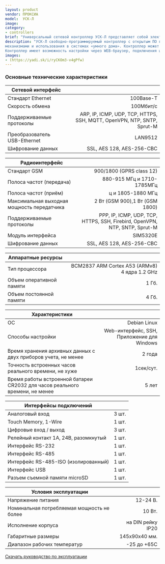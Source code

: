 ```yaml
---
layout: product
vendor: ПРОКСИА
model:  УСК-Л
image:
category: 
- controllers
brief: "Универсальный сетевой контроллер УСК-Л представляет собой электронное устройство на базе микрокомпьютера промышленного исполнения Raspberry Compute Module CM3."
description: "УСК-Л свободно-программируемый контроллер с открытым ПО под управлением ОС Linux. Предназначен для автоматизации мониторинга, сбора и обработки данных с датчиков и приборов учета, управления исполнительными
механизмами и использования в системах «умного дома». Контроллер может работать автономно при отсутствии связи с программным обеспечением верхнего уровня.
Контроллер имеет возможность настройки через WEB-браузер, подключения широкого спектра устройств через USB порт, гибкой настройки сценариев обработки данных и управляющих воздействий."
images: 
- (https://yadi.sk/i/ryCKOm3-v4gPfw)
---
```


### Основные технические характеристики

|Сетевой интерфейс||
| ------------- |--------------:|
|Стандарт 	Ethernet| 100Base-T|
|Скорость обмена	|100Мбит/с|
|Поддерживаемые протоколы	|ARP, IP, ICMP, UDP, TCP, HTTPS, SSH, MQTT, OpenVPN, NTP, SNTP, Sprut-M|
|Преобразователь USB-Ethernet|	LAN9512|
|Шифрование данных|	SSL, AES 128, AES-256-CBC|

|Радиоинтерфейс||
| ------------- |--------------:|
|Стандарт	GSM |900/1800 (GPRS class 12)|
|Полоса частот (передача)	|880-915 МГц и 1710-1785МГц|
|Полоса частот (приём)	|ц и 1805-1880 МГц|
|Максимальная выходная мощность передатчика	|2 Вт (GSM 900),1 Вт (GSM 1800)|
|Поддерживаемые протоколы	|PPP, IP, ICMP, UDP, TCP, HTTPS, SSH, Firebird, OpenVPN, NTP, SNTP, Sprut-M|
|Модуль интерфейса	|SIM5320E|
|Шифрование данных	|SSL, AES 128, AES-256-CBC|

|Аппаратные ресурсы||
| ------------- |--------------:|
|Тип процессора	| BCM2837 ARM Cortex A53 (ARMv8) 4 ядра 1.2 GHz|
|Объем оперативной памяти	|1 Гб.|
|Объем постоянной памяти	|4 Гб.|

|Характеристики||
| ------------- |--------------:|
| ОС | Debian Linux |
|Способы настройки	|Web-интерфейс, SSH, Приложение для Windows|
|Время хранения архивных данных с двух приборов учета, не менее	|2 года|
|Точность встроенных часов реального времени, не хуже	|1сек/сут.|
|Время работы встроенной батареи СR2032 для часов реального времени, не менее	|5 лет|

|Интерфейсы подключений||
| ------------- |--------------:|
|Аналоговый вход  	|3 шт.|
|Touch Memory, 1-Wire|	1 шт.|
|Цифровые вход / выход |	3 шт.|
|Релейный контакт 1А, 24В, разомкнутый	|1 шт.|
|Интерфейс RS-232	|1 шт.|
|Интерфейс RS-485	|1 шт.|
|Интерфейс RS-485-ISO (изолированный)|	1 шт.|
|Интерфейс USB|	1 шт.|
|Разъем съемной памяти microSD	|1 шт.|

|Условия эксплуатации||
| ------------- |--------------:|
|Напряжение питания	|12-24 В.|
|Номинальная потребляемая мощность	не более |10 Вт.|
|Исполнение корпуса |на DIN рейку IP20|
|Габаритные размеры	|145х90х40 мм.|
|Диапазон рабочих температур 	|-25 до +65С|

[Скачать руководство по эксплуатации](https://yadi.sk/i/L0ZaOmvUqXNlMA)

